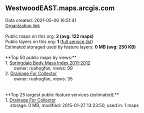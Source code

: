 <h2>WestwoodEAST.maps.arcgis.com</h2> Data created: 2021-05-06 16:51:41 <br /><a target='new' href='https://WestwoodEAST.maps.arcgis.com'>Organization link</a><br /><br />Public maps on this org: <b>2 (avg: 122 maps)</b><br />Public layers on this org: <b>1 </b>(<a target='new' href='https://services.arcgis.com/UAFu8BfDiByX3xNY/ArcGIS/rest/services'>full service list</a>)<br />Estimated storaged used by feature layers: <b>0 MB (avg: 250 KB)</b><br /><br />**Top 50 public maps by views:**<br />  1. <a target='new' href='https://www.arcgis.com/home/item.html?id=c2e3cbb5723c48368072b3a44679320e'>Springdale Body Mass Index 2011-2012</a> <br />  &nbsp;&nbsp;&nbsp;&nbsp; &nbsp;&nbsp;owner: ruahogfan, views: 99<br />  2. <a target='new' href='https://www.arcgis.com/home/item.html?id=98ca298198d14a839206ae685f510607'>Drainage For Collector</a> <br />  &nbsp;&nbsp;&nbsp;&nbsp; &nbsp;&nbsp;owner: ruahogfan, views: 35<br /><br /><br />**Top 25 largest public feature services (estimated):**<br /> 1. <a target='new' href='https://www.arcgis.com/home/item.html?id=ad3451afe6a840fbb16869d5cbddea70'>Drainage For Collector</a><br /> &nbsp;&nbsp;&nbsp;&nbsp;storage: 0 MB, modified: 2015-01-27 13:23:50,  used in: 1 maps<br />